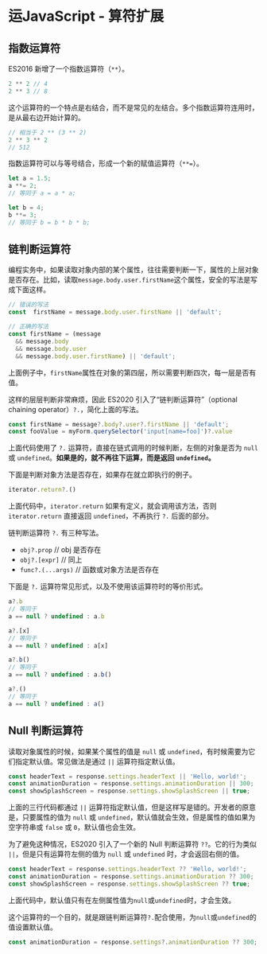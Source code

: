 # 运JavaScript - 算符扩展

## 指数运算符

ES2016 新增了一个指数运算符（`**`）。

```js
2 ** 2 // 4
2 ** 3 // 8
```

这个运算符的一个特点是右结合，而不是常见的左结合。多个指数运算符连用时，是从最右边开始计算的。

```js
// 相当于 2 ** (3 ** 2)
2 ** 3 ** 2
// 512
```

指数运算符可以与等号结合，形成一个新的赋值运算符（`**=`）。

```js
let a = 1.5;
a **= 2;
// 等同于 a = a * a;

let b = 4;
b **= 3;
// 等同于 b = b * b * b;
```

## 链判断运算符

编程实务中，如果读取对象内部的某个属性，往往需要判断一下，属性的上层对象是否存在。比如，读取`message.body.user.firstName`这个属性，安全的写法是写成下面这样。

```js
// 错误的写法
const  firstName = message.body.user.firstName || 'default';

// 正确的写法
const firstName = (message
  && message.body
  && message.body.user
  && message.body.user.firstName) || 'default';
```

上面例子中，`firstName`属性在对象的第四层，所以需要判断四次，每一层是否有值。 

这样的层层判断非常麻烦，因此 ES2020 引入了“链判断运算符”（optional chaining operator）`?.`，简化上面的写法。 

```js
const firstName = message?.body?.user?.firstName || 'default';
const fooValue = myForm.querySelector('input[name=foo]')?.value
```

上面代码使用了 `?.` 运算符，直接在链式调用的时候判断，左侧的对象是否为 `null` 或 `undefined`。**如果是的，就不再往下运算，而是返回 `undefined`。** 

下面是判断对象方法是否存在，如果存在就立即执行的例子。

```js
iterator.return?.()
```

上面代码中，`iterator.return` 如果有定义，就会调用该方法，否则 `iterator.return` 直接返回 `undefined`，不再执行 `?.` 后面的部分。

链判断运算符 `?.` 有三种写法。

- `obj?.prop` //  obj 是否存在
- `obj?.[expr]` // 同上
- `func?.(...args)` // 函数或对象方法是否存在

下面是 `?.` 运算符常见形式，以及不使用该运算符时的等价形式。

```js
a?.b
// 等同于
a == null ? undefined : a.b

a?.[x]
// 等同于
a == null ? undefined : a[x]

a?.b()
// 等同于
a == null ? undefined : a.b()

a?.()
// 等同于
a == null ? undefined : a()
```

## Null 判断运算符

读取对象属性的时候，如果某个属性的值是 `null` 或 `undefined`，有时候需要为它们指定默认值。常见做法是通过 `||` 运算符指定默认值。

```js
const headerText = response.settings.headerText || 'Hello, world!';
const animationDuration = response.settings.animationDuration || 300;
const showSplashScreen = response.settings.showSplashScreen || true;
```

上面的三行代码都通过 `||` 运算符指定默认值，但是这样写是错的。开发者的原意是，只要属性的值为 `null` 或 `undefined`，默认值就会生效，但是属性的值如果为空字符串或 `false` 或 `0`，默认值也会生效。 

为了避免这种情况，ES2020 引入了一个新的 Null 判断运算符 `??`。它的行为类似 `||`，但是只有运算符左侧的值为 `null` 或 `undefined` 时，才会返回右侧的值。 

```js
const headerText = response.settings.headerText ?? 'Hello, world!';
const animationDuration = response.settings.animationDuration ?? 300;
const showSplashScreen = response.settings.showSplashScreen ?? true;
```

上面代码中，默认值只有在左侧属性值为`null`或`undefined`时，才会生效。

这个运算符的一个目的，就是跟链判断运算符`?.`配合使用，为`null`或`undefined`的值设置默认值。

```js
const animationDuration = response.settings?.animationDuration ?? 300;
```
